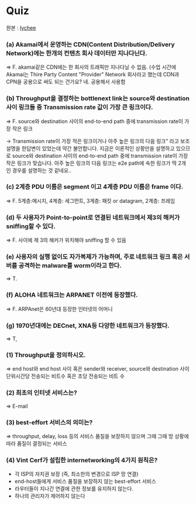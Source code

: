# Quiz

원본 : [lychee](https://velog.io/@lychee/%EB%84%A4%ED%8A%B8%EC%9B%8C%ED%81%AC-1.5)

### (a) Akamai에서 운영하는 CDN(Content Distribution/Delivery Network)에는 한개의 컨텐츠 회사 데이터만 지나다닌다.

⇒ F. akamai같은 CDN에는 한 회사의 트래픽만 지나다닐 수 없음. (수업 시간에 Akamai는 Thire Party Content "Provider" Network 회사라고 했는데 CDN과 CPN을 공용으로 써도 되는 건가요? 네. 공용해서 사용함

### (b) Throughput을 결정하는 bottlenext link는 source와 destination 사이 링크들 중 Transmission rate 값이 가장 큰 링크이다.

⇒ F. source와 destination 사이의 end-to-end path 중에 transmission rate이 가장 작은 링크

→ Transmission rate이 가장 적은 링크이거나 아주 높은 링크의 다음 링크” 라고 보조설명을 한답변이 있었는데 약간 불안합니다. 지금은 이론적인 상황만을 설명하고 있으므로 source와 destination 사이의 end-to-end path 중에 transmission rate이 가장 작은 링크가 맞습니다. 아주 높은 링크의 다음 링크는 e2e path에 속한 링크가 딱 2개인 경우를 설명하는 것 같네요..

### (c) 2계층 PDU 이름은 segment 이고 4계층 PDU 이름은 frame 이다.

⇒ F. 5계층:메시지, 4계층: 세그먼트, 3계층: 패킷 or datagram, 2계층: 프레임

### (d) 두 사용자가 Point-to-point로 연결된 네트워크에서 제3의 해커가 sniffing할 수 있다.

⇒ F. 사이에 제 3의 해커가 위치해야 sniffing 할 수 있음

### (e) 사용자의 실행 없이도 자가복제가 가능하며, 주로 네트워크 링크 혹은 서버를 공격하는 malware를 worm이라고 한다.

⇒ T.

### (f) ALOHA 네트워크는 ARPANET 이전에 등장했다.

⇒ F. ARPAnet은 60년대 등장한 인터넷의 어머니

### (g) 1970년대에는 DECnet, XNA등 다양한 네트워크가 등장했다.

⇒ T,

### (1) Throughput을 정의하시오.

⇒ end host와 end host 사이 혹은 sender와 receiver, source와 destination 사이 단위시간당 전송되는 비트수 혹은 초당 전송되는 비트 수

### (2) 최초의 인터넷 서비스는?

⇒ E-mail

### (3) best-effort 서비스의 의미는?

⇒ throughput, delay, loss 등의 서비스 품질을 보장하지 않으며 그때 그때 망 상황에 따라 품질이 결정되는 서비스

### (4) Vint Cerf가 설립한 internetworking의 4가지 원칙은?

* 각 ISP의 자치권 보장 (즉, 최소한의 변경으로 ISP 망 연결)
* end-host들에게 서비스 품질을 보장하지 않는 best-effort 서비스
* 라우터들이 지나간 연결에 관한 정보를 유지하지 않는다.
* 하나의 관리자가 제어하지 않는다
